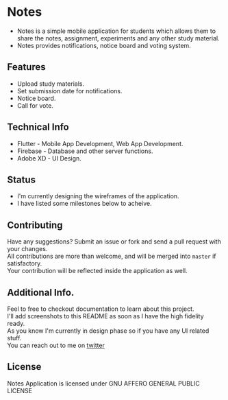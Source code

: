 # Notes
* Notes is a simple mobile application for students which allows them to share the notes, assignment, experiments  and any other study material.
* Notes provides notifications, notice board and voting system.  

## Features
* Upload study materials.
* Set submission date for notifications.
* Notice board.
* Call for vote.

## Technical Info
* Flutter - Mobile App Development, Web App Development.
* Firebase - Database and other server functions.
* Adobe XD - UI Design.

## Status
* I'm currently designing the wireframes of the application.
* I have listed some milestones below to acheive.

## Contributing
Have any suggestions? Submit an issue or fork and send a pull request with your changes.\
All contributions are more than welcome, and will be merged into `master` if satisfactory.\
Your contribution will be reflected inside the application as well.

## Additional Info.
Feel to free to checkout documentation to learn about this project.\
I'll add screenshots to this README as soon as I have the high fidelity ready.\
As you know I'm currently in design phase so if you have any UI related stuff.\
You can reach out to me on [twitter](https://twitter.com/gupta_shrinath)

## License
Notes Application is licensed under GNU AFFERO GENERAL PUBLIC LICENSE